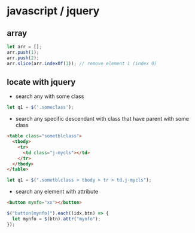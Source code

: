 # javascript / jquery

## array

```js
let arr = [];
arr.push(1);
arr.push(2);
arr.slice(arr.indexOf(1)); // remove element 1 (index 0)
```

## locate with jquery

- search any with some class

```js
let q1 = $('.someclass');
```

- search any specific descendant with class that have parent with some class

```html
<table class="sometblclass">
  <tbody>
    <tr>
      <td class="j-mycls"></td>
    </tr>
  </tbody>
</table>
```

```js
let q1 = $(".sometblclass > tbody > tr > td.j-mycls");
```

- search any element with attribute

```html
<button mynfo="xx"></button>
```

```js
$("button[mynfo]").each((idx,btn) => {
  let mynfo = $(btn).attr("mynfo");
});
```
